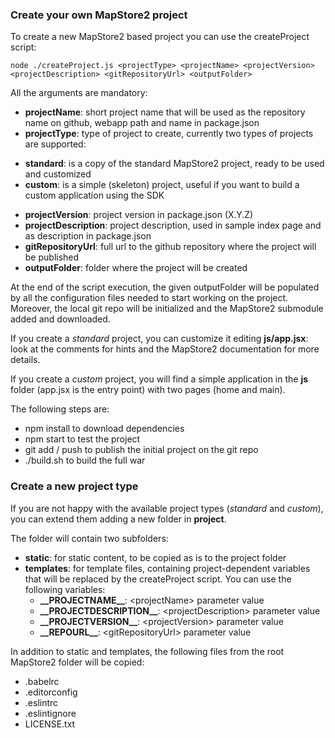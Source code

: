 ### Create your own MapStore2 project

To create a new MapStore2 based project you can use the createProject script:

```
node ./createProject.js <projectType> <projectName> <projectVersion> <projectDescription> <gitRepositoryUrl> <outputFolder>
```

All the arguments are mandatory:
 * **projectName**: short project name that will be used as the repository name on github, webapp path and name in package.json
 * **projectType**: type of project to create, currently two types of projects are supported:
  - **standard**: is a copy of the standard MapStore2 project, ready to be used and customized
  - **custom**: is a simple (skeleton) project, useful if you want to build a custom application using the SDK
 * **projectVersion**: project version in package.json (X.Y.Z)
 * **projectDescription**: project description, used in sample index page and as description in package.json
 * **gitRepositoryUrl**: full url to the github repository where the project will be published
 * **outputFolder**: folder where the project will be created

At the end of the script execution, the given outputFolder will be populated by all the configuration files needed to start working on the project. Moreover, the local git repo will be initialized and the MapStore2 submodule added and downloaded.

If you create a *standard* project, you can customize it editing **js/app.jsx**: look at the comments for hints and the MapStore2 documentation for more details.

If you create a *custom* project, you will find a simple application in the **js** folder (app.jsx is the entry point) with two pages (home and main).

The following steps are:
 * npm install to download dependencies
 * npm start to test the project
 * git add / push to publish the initial project on the git repo
 * ./build.sh to build the full war

### Create a new project type
If you are not happy with the available project types (*standard* and *custom*), you can extend them adding a new folder in **project**.

The folder will contain two subfolders:
 * **static**: for static content, to be copied as is to the project folder
 * **templates**: for template files, containing project-dependent variables that will be replaced by the createProject script. You can use the following variables:
   - **\_\_PROJECTNAME\_\_**: \<projectName\> parameter value
   - **\_\_PROJECTDESCRIPTION\_\_**: \<projectDescription\> parameter value
   - **\_\_PROJECTVERSION\_\_**: \<projectVersion\> parameter value
   - **\_\_REPOURL\_\_**: \<gitRepositoryUrl\> parameter value

In addition to static and templates, the following files from the root MapStore2 folder will be copied:
 * .babelrc
 * .editorconfig
 * .eslintrc
 * .eslintignore
 * LICENSE.txt
